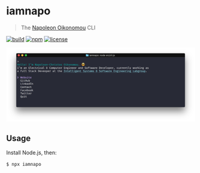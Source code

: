 # iamnapo

> The [Napoleon Oikonomou](https://iamnapo.me) CLI

[![build](https://img.shields.io/github/workflow/status/iamnapo/iamnapo/ci?style=for-the-badge&logo=github&label=)](https://github.com/iamnapo/iamnapo/actions) [![npm](https://img.shields.io/npm/v/iamnapo.svg?style=for-the-badge&logo=npm)](https://www.npmjs.com/package/iamnapo) [![license](https://img.shields.io/github/license/iamnapo/iamnapo.svg?style=for-the-badge)](./LICENSE)

<p align="center" flex-direction="row"><img src="screenshot.png" width="752"></p>

## Usage

Install Node.js, then:

```console
$ npx iamnapo
```
